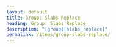 ```yaml
---
layout: default
title: Group: Slabs Replace
heading: Group: Slabs Replace
description: "[group][slabs_replace]"
permalink: /items/group-slabs-replace/
---
```

